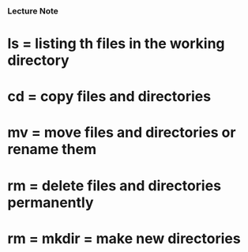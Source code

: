 ### Lecture Note

# ls = listing th files in the working directory
# cd = copy files and directories
# mv = move files and directories or rename them
# rm = delete files and directories permanently
# rm = mkdir = make new directories

